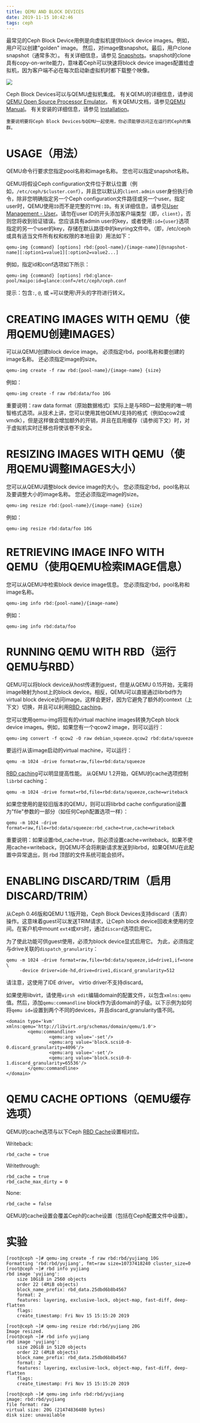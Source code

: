```yaml
---
title: QEMU AND BLOCK DEVICES
date: 2019-11-15 10:42:46
tags: ceph
---
```


最常见的Ceph Block Device用例是向虚拟机提供block device images。例如，用户可以创建"golden" image。 然后，对image做snapshot。最后，用户clone snapshot（通常多次）。 有关详细信息，请参见 [Snapshots](https://docs.ceph.com/docs/hammer/rbd/rbd-snapshot/)。snapshot的clone具有copy-on-write能力，意味着Ceph可以快速将block device images配置给虚拟机，因为客户端不必在每次启动新虚拟机时都下载整个映像。

![](https://docs.ceph.com/docs/hammer/_images/ditaa-4733472b605d45db3caa492c9fa5900204396a2b.png)

Ceph Block Devices可以与QEMU虚拟机集成。 有关QEMU的详细信息，请参阅[QEMU Open Source Processor Emulator](http://wiki.qemu.org/Main_Page)。 有关QEMU文档，请参见[QEMU Manual](http://wiki.qemu.org/Manual)。 有关安装的详细信息，请参见 [Installation](https://docs.ceph.com/docs/hammer/install)。

```
重要说明要将Ceph Block Devices与QEMU一起使用，你必须能够访问正在运行的Ceph的集群。
```

# USAGE（用法）

QEMU命令行要求您指定pool名称和image名称。 您也可以指定snapshot名称。

QEMU将假设Ceph configuration文件位于默认位置（例如，`/etc/ceph/$cluster.conf`），并且您以默认的`client.admin` user身份执行命令，除非您明确指定另一个Ceph configuration文件路径或另一个user。指定user时，QEMU使用`ID`而不是完整的`TYPE:ID`。有关详细信息，请参见[User Management - User](https://docs.ceph.com/docs/hammer/rados/operations/user-management#user)。请勿在user ID的开头添加客户端类型（即，`client`），否则您将收到验证错误。您应该具有admin user的key，或者使用`:id={user}`选项指定的另一个user的key，存储在默认路径中的keyring文件中。（即，/etc/ceph或具有适当文件所有权和权限的本地目录）用法如下：

```
qemu-img {command} [options] rbd:{pool-name}/{image-name}[@snapshot-name][:option1=value1][:option2=value2...]
```

例如，指定id和conf选项如下所示：

```
qemu-img {command} [options] rbd:glance-pool/maipo:id=glance:conf=/etc/ceph/ceph.conf
```

提示：包含`:`, `@`, 或 `=`可以使用\开头的字符进行转义。

# CREATING IMAGES WITH QEMU（使用QEMU创建IMAGES）

可以从QEMU创建block device image。 必须指定rbd，pool名称和要创建的image名称。 还必须指定image的size。

```
qemu-img create -f raw rbd:{pool-name}/{image-name} {size}
```

例如：

```
qemu-img create -f raw rbd:data/foo 10G
```

重要说明：raw data format（原始数据格式）实际上是与RBD一起使用的唯一明智格式选项。从技术上讲，您可以使用其他QEMU支持的格式（例如qcow2或vmdk），但是这样做会增加额外的开销，并且在启用缓存（请参阅下文）时，对于虚拟机实时迁移也将使该卷不安全。

# RESIZING IMAGES WITH QEMU（使用QEMU调整IMAGES大小）

您可以从QEMU调整block device image的大小。 您必须指定rbd，pool名称以及要调整大小的image名称。 您还必须指定image的size。

```
qemu-img resize rbd:{pool-name}/{image-name} {size}
```

例如：

```
qemu-img resize rbd:data/foo 10G
```

# RETRIEVING IMAGE INFO WITH QEMU（使用QEMU检索IMAGE信息）

您可以从QEMU中检索block device image信息。 您必须指定rbd，pool名称和image名称。

```
qemu-img info rbd:{pool-name}/{image-name}
```

例如：

```
qemu-img info rbd:data/foo
```

# RUNNING QEMU WITH RBD（运行QEMU与RBD）

QEMU可以将block device从host传递到guest，但是从QEMU 0.15开始，无需将image映射为host上的block device。相反，QEMU可以直接通过librbd作为virtual block device访问image。这样会更好，因为它避免了额外的context（上下文）切换，并且可以利用[RBD caching](https://docs.ceph.com/docs/hammer/rbd/rbd-config-ref/#rbd-cache-config-settings)。

您可以使用qemu-img将现有的virtual machine images转换为Ceph block device images。例如，如果您有一个qcow2 image，则可以运行：

```
qemu-img convert -f qcow2 -O raw debian_squeeze.qcow2 rbd:data/squeeze
```

要运行从该image启动的virtual machine，可以运行：

```
qemu -m 1024 -drive format=raw,file=rbd:data/squeeze
```

[RBD caching](https://docs.ceph.com/docs/hammer/rbd/rbd-config-ref/#rbd-cache-config-settings)可以明显提高性能。 从QEMU 1.2开始，QEMU的cache选项控制`librbd` caching：

```
qemu -m 1024 -drive format=rbd,file=rbd:data/squeeze,cache=writeback
```

如果您使用的是较旧版本的QEMU，则可以将librbd cache configuration设置为"file"参数的一部分（如任何Ceph配置选项一样）：

```
qemu -m 1024 -drive format=raw,file=rbd:data/squeeze:rbd_cache=true,cache=writeback
```

重要说明：如果设置rbd_cache=true，则必须设置cache=writeback。如果不使用cache=writeback，则QEMU不会将刷新请求发送到librbd，如果QEMU在此配置中异常退出，则 rbd 顶部的文件系统可能会损坏。

# ENABLING DISCARD/TRIM（启用DISCARD/TRIM）

从Ceph 0.46版和QEMU 1.1版开始，Ceph Block Devices支持discard（丢弃）操作。这意味着guest可以发送TRIM请求，让Ceph block device回收未使用的空间。在客户机中mount `ext4`或`XFS`时，通过`discard`选项启用它。

为了使此功能可供guest使用，必须为block device显式启用它。 为此，必须指定与drive关联的`dispatch_granularity`：

```
qemu -m 1024 -drive format=raw,file=rbd:data/squeeze,id=drive1,if=none \
     -device driver=ide-hd,drive=drive1,discard_granularity=512
```

请注意，这使用了IDE driver。 virtio driver不支持discard。

如果使用libvirt，请使用`virsh edit`编辑domain的配置文件，以包含`xmlns:qemu`值。然后，添加`qemu:commandline` block作为该domain的子级。以下示例为如何将`qemu id=`设置到两个不同的devices，并且discard_granularity值不同。

```
<domain type='kvm' xmlns:qemu='http://libvirt.org/schemas/domain/qemu/1.0'>
        <qemu:commandline>
                <qemu:arg value='-set'/>
                <qemu:arg value='block.scsi0-0-0.discard_granularity=4096'/>
                <qemu:arg value='-set'/>
                <qemu:arg value='block.scsi0-0-1.discard_granularity=65536'/>
        </qemu:commandline>
</domain>
```

# QEMU CACHE OPTIONS（QEMU缓存选项）

QEMU的cache选项与以下Ceph [RBD Cache](https://docs.ceph.com/docs/master/rbd/rbd-config-ref/)设置相对应。

Writeback:

```
rbd_cache = true
```

Writethrough:

```
rbd_cache = true
rbd_cache_max_dirty = 0
```

None:

```
rbd_cache = false
```

QEMU的cache设置会覆盖Ceph的cache设置（包括在Ceph配置文件中设置）。

# 实验



```
[root@ceph ~]# qemu-img create -f raw rbd:rbd/yujiang 10G
Formatting 'rbd:rbd/yujiang', fmt=raw size=10737418240 cluster_size=0 
[root@ceph ~]# rbd info yujiang
rbd image 'yujiang':
	size 10GiB in 2560 objects
	order 22 (4MiB objects)
	block_name_prefix: rbd_data.25dbd6b8b4567
	format: 2
	features: layering, exclusive-lock, object-map, fast-diff, deep-flatten
	flags: 
	create_timestamp: Fri Nov 15 15:15:20 2019

[root@ceph ~]# qemu-img resize rbd:rbd/yujiang 20G
Image resized.
[root@ceph ~]# rbd info yujiang
rbd image 'yujiang':
	size 20GiB in 5120 objects
	order 22 (4MiB objects)
	block_name_prefix: rbd_data.25dbd6b8b4567
	format: 2
	features: layering, exclusive-lock, object-map, fast-diff, deep-flatten
	flags: 
	create_timestamp: Fri Nov 15 15:15:20 2019

[root@ceph ~]# qemu-img info rbd:rbd/yujiang
image: rbd:rbd/yujiang
file format: raw
virtual size: 20G (21474836480 bytes)
disk size: unavailable

```

